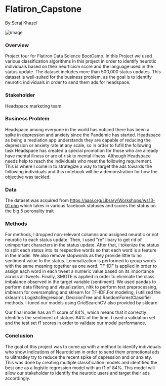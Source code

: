 # Flatiron_Capstone
By:Seraj Khazei


![image](https://user-images.githubusercontent.com/81191793/144152128-ac1c4792-819d-4c53-a1a2-1fce024a3264.png)



###  Overview
Project four for Flatiron Data Science BootCamp. In this Project we used various classification algorithms In this project in order to identify neurotic individuals based on their neurticism score and the language used in the status update. The dataset includes more than 500,000 status updates. This dataset is well-suited for the business problem, as the goal is to identify neurotic individuals in order to send them ads for headspace.

### Stakeholder
Headspace marketing team

### Business Problem
Headspace among everyone in the world has noticed there has been a spike in depression and anxiety since the Pandemic has started. Headspace as being a mediation app understands they are capable of reducing the depression or anxiety rate at any scale, so in order to fufill the following task Headspace has created a special promotion for those who are already have mental illness or are of risk to mental illness. Although Headspace needs help to reach the individuals who meet the following requirement. This is where I come in to strategize a way to target the ads towards the following individuals and this notebook will be a demonstration for how the objective was tackled.


### Data
The dataset was acquired from https://aaai.org/Library/Workshops/ws13-01.php
which takes in various facebook statuses and scores the status on the big 5 peronality trait 

### Methods

For methods, I dropped non-relevant columns and assigned neurotic or not neurotic to each status update. Then, i used "re" libary to get rid of unimportant characters in the status update. After that, i tokenize the status to split each status into its respective words so that each word is a feature in the model. We also remove stopwords as they provide little to no sentiment value to the status. Lemmatization is performed to group words with the same meaning together as one word. TF-IDF is applied in order to assign each word in each tweet a numeric value based on its importance across all tweets. Finally, SMOTE is applied in order to eliminate the class imbalance observed in the target variable (sentiment). We used pandas to perform data filtering and visualization, nltk to perform text preprocessing, imblearn for oversampling and sklearn for TF-IDF.For modeling, i utilized the sklearn's LogisticRegression, DecisionTree and RandomForestClassifier methods. I tuned our models using GridSearchCV also provided by sklearn.

Our final model has an f1 score of 84%, which means that it correctly identifies the sentiment of statues 84% of the time. I used a validation set and the test set f1 scores in order to validate our model performance.


### Conclusion 
The goal of this project was to come up with a method to identify individuals who show indications of Neuroticism in order to send them promotional ads to ulitmatley try to reduce the recent spike of depression and or anxiety. This was done by creating multiple classification models and identified the best one as a logistic regression model with an f1 of 84%. This model will allow our stakeholder to identify the neurotic users and target their ads accordingly.
